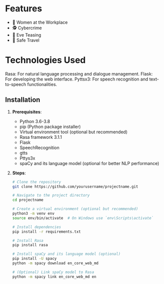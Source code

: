 # Features
- 💼 Women at the Workplace
- 🕵️ Cybercrime
- 👀 Eve Teasing
- 🚗 Safe Travel

# Technologies Used
Rasa: For natural language processing and dialogue management.
Flask: For developing the web interface.
Pyttsx3: For speech recognition and text-to-speech functionalities.

## Installation

1. **Prerequisites**:
   - Python 3.6-3.8
   - pip (Python package installer)
   - Virtual environment tool (optional but recommended)
   - Rasa framework 3.1.1
   - Flask
   - SpeechRecognition
   - gtts
   - Pttys3x
   - spaCy and its language model (optional for better NLP performance)

2. **Steps**:
   ```bash
   # Clone the repository
   git clone https://github.com/yourusername/projectname.git

   # Navigate to the project directory
   cd projectname

   # Create a virtual environment (optional but recommended)
   python3 -m venv env
   source env/bin/activate  # On Windows use `env\Scripts\activate`

   # Install dependencies
   pip install -r requirements.txt

   # Install Rasa
   pip install rasa

   # Install spaCy and its language model (optional)
   pip install -U spacy
   python -m spacy download en_core_web_md

   # (Optional) Link spaCy model to Rasa
   python -m spacy link en_core_web_md en
